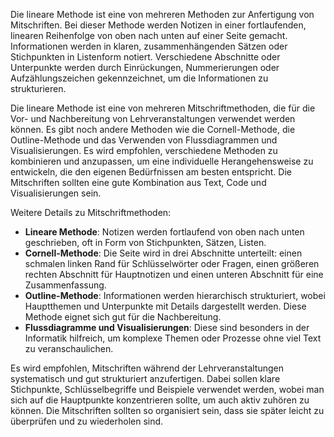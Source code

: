 Die lineare Methode ist eine von mehreren Methoden zur Anfertigung von Mitschriften. Bei dieser Methode werden Notizen in einer fortlaufenden, linearen Reihenfolge von oben nach unten auf einer Seite gemacht. Informationen werden in klaren, zusammenhängenden Sätzen oder Stichpunkten in Listenform notiert. Verschiedene Abschnitte oder Unterpunkte werden durch Einrückungen, Nummerierungen oder Aufzählungszeichen gekennzeichnet, um die Informationen zu strukturieren.

Die lineare Methode ist eine von mehreren Mitschriftmethoden, die für die Vor- und Nachbereitung von Lehrveranstaltungen verwendet werden können. Es gibt noch andere Methoden wie die Cornell-Methode, die Outline-Methode und das Verwenden von Flussdiagrammen und Visualisierungen. Es wird empfohlen, verschiedene Methoden zu kombinieren und anzupassen, um eine individuelle Herangehensweise zu entwickeln, die den eigenen Bedürfnissen am besten entspricht. Die Mitschriften sollten eine gute Kombination aus Text, Code und Visualisierungen sein.

Weitere Details zu Mitschriftmethoden:

- **Lineare Methode**: Notizen werden fortlaufend von oben nach unten geschrieben, oft in Form von Stichpunkten, Sätzen, Listen.
- **Cornell-Methode**: Die Seite wird in drei Abschnitte unterteilt: einen schmalen linken Rand für Schlüsselwörter oder Fragen, einen größeren rechten Abschnitt für Hauptnotizen und einen unteren Abschnitt für eine Zusammenfassung.
- **Outline-Methode**: Informationen werden hierarchisch strukturiert, wobei Hauptthemen und Unterpunkte mit Details dargestellt werden. Diese Methode eignet sich gut für die Nachbereitung.
- **Flussdiagramme und Visualisierungen**: Diese sind besonders in der Informatik hilfreich, um komplexe Themen oder Prozesse ohne viel Text zu veranschaulichen.

Es wird empfohlen, Mitschriften während der Lehrveranstaltungen systematisch und gut strukturiert anzufertigen. Dabei sollen klare Stichpunkte, Schlüsselbegriffe und Beispiele verwendet werden, wobei man sich auf die Hauptpunkte konzentrieren sollte, um auch aktiv zuhören zu können. Die Mitschriften sollten so organisiert sein, dass sie später leicht zu überprüfen und zu wiederholen sind.